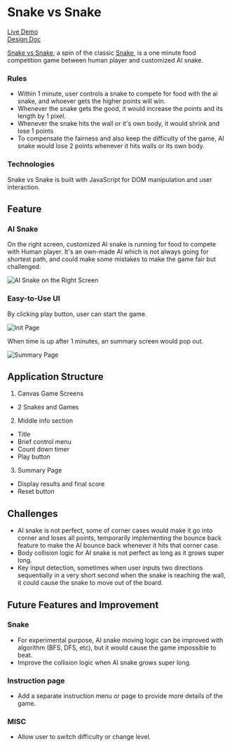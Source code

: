# Snake vs Snake
[Live Demo](https://juzen2003.github.io/)  
[Design Doc](https://github.com/juzen2003/Snake-vs-Snake/wiki)

[Snake vs Snake](https://juzen2003.github.io/), a spin of the classic [Snake](https://www.google.com/search?q=classic+snake+game&oq=classic+snake+game&aqs=chrome..69i57j69i60j0l4.3008j0j7&sourceid=chrome&ie=UTF-8), is a one minute food competition game between human player and customized AI snake.

### Rules
+ Within 1 minute, user controls a snake to compete for food with the ai snake, and whoever gets the higher points will win.
+ Whenever the snake gets the good, it would increase the points and its length by 1 pixel.
+ Whenever the snake hits the wall or it's own body, it would shrink and lose 1 points
+ To compensate the fairness and also keep the difficulty of the game, AI snake would lose 2 points whenever it hits walls or its own body.

### Technologies

Snake vs Snake is built with JavaScript for DOM manipulation and user interaction.

## Feature
### AI Snake
On the right screen, customized AI snake is running for food to compete with Human player. It's an own-made AI which is not always going for shortest path, and could make some mistakes to make the game fair but challenged.

![AI Snake on the Right Screen](https://github.com/juzen2003/Snake-vs-Snake/blob/master/images/gameRunning.png)

### Easy-to-Use UI
By clicking play button, user can start the game.

![Init Page ](https://github.com/juzen2003/Snake-vs-Snake/blob/master/images/gamePage.png)

When time is up after 1 minutes, an summary screen would pop out.

![Summary Page ](https://github.com/juzen2003/Snake-vs-Snake/blob/master/images/gameRunning.png)

## Application Structure
1. Canvas Game Screens
 + 2 Snakes and Games
2. Middle info section
 + Title
 + Brief control menu
 + Count down timer
 + Play button
3. Summary Page
 + Display results and final score
 + Reset button


## Challenges
* AI snake is not perfect, some of corner cases would make it go into corner and loses all points, temporarily implementing the bounce back feature to make the AI bounce back whenever it hits that corner case.
* Body collision logic for AI snake is not perfect as long as it grows super long.
* Key input detection, sometimes when user inputs two directions sequentially in a very short second when the snake is reaching the wall, it could cause the snake to move out of the board.

## Future Features and Improvement
### Snake
* For experimental purpose, AI snake moving logic can be improved with algorithm (BFS, DFS, etc), but it would cause the game impossible to beat.
* Improve the collision logic when AI snake grows super long.

### Instruction page
* Add a separate instruction menu or page to provide more details of the game.

### MISC
* Allow user to switch difficulty or change level.
